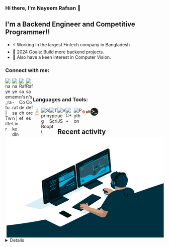 ### Hi there, I'm Nayeem Rafsan 👋

## I'm a Backend Engineer and Competitive Programmer!!

- ⚡ Working in the largest Fintech company in Bangladesh
- 🥅 2024 Goals: Build more backend projects.
- 🔭 Also have a keen interest in Computer Vision.

### Connect with me:

<a href="https://twitter.com/nayeem_rafu">
<img align="left" alt="nayeem_rafu | Twitter" width="22px" src="https://upload.wikimedia.org/wikipedia/commons/thumb/c/ce/X_logo_2023.svg/100px-X_logo_2023.svg.png" />
</a>
<a href="https://www.linkedin.com/in/nayeem-rafsan/">
<img align="left" alt="nayeem-rafsan | LinkedIn" width="22px" src="https://upload.wikimedia.org/wikipedia/commons/thumb/a/aa/LinkedIn_2021.svg/200px-LinkedIn_2021.svg.png" />
</a>
<a href="https://www.codechef.com/users/rafu01">
<img align="left" alt="Rafsan's Codechef" width="22px" src="https://upload.wikimedia.org/wikipedia/en/thumb/7/7b/Codechef%28new%29_logo.svg/220px-Codechef%28new%29_logo.svg.png" />
</a>
<a href="https://codeforces.com/profile/rafu01">
<img align="left" alt="Rafsan's Codeforces" width="22px" src="https://upload.wikimedia.org/wikipedia/en/thumb/3/38/Codeforces%27s_new_logo.png/220px-Codeforces%27s_new_logo.png" />
</a>
<br/>
<br />

### Languages and Tools:

<img align="left" alt="Java" width="26px" src="https://raw.githubusercontent.com/github/explore/80688e429a7d4ef2fca1e82350fe8e3517d3494d/topics/java/java.png" />
<img align="left" alt="Spring Boot" width="26px" src="https://upload.wikimedia.org/wikipedia/commons/thumb/7/79/Spring_Boot.svg/120px-Spring_Boot.svg.png" />
<img align="left" alt="TypeScript" width="26px" src="https://upload.wikimedia.org/wikipedia/commons/thumb/f/f5/Typescript.svg/64px-Typescript.svg.png" />
<img align="left" alt="Vue JS" width="26px" src="https://upload.wikimedia.org/wikipedia/commons/thumb/9/95/Vue.js_Logo_2.svg/120px-Vue.js_Logo_2.svg.png" />
<img align="left" alt="C++" width="26px" src="https://upload.wikimedia.org/wikipedia/commons/thumb/1/18/ISO_C%2B%2B_Logo.svg/306px-ISO_C%2B%2B_Logo.svg.png" />
<img align="left" alt="Python" width="26px" src="https://upload.wikimedia.org/wikipedia/commons/thumb/c/c3/Python-logo-notext.svg/600px-Python-logo-notext.svg.png" />
<img align="left" alt="Git" width="26px" src="https://raw.githubusercontent.com/github/explore/80688e429a7d4ef2fca1e82350fe8e3517d3494d/topics/git/git.png" />
<img align="left" alt="Bash" width="26px" src="https://raw.githubusercontent.com/github/explore/80688e429a7d4ef2fca1e82350fe8e3517d3494d/topics/terminal/terminal.png" />
<img align="right" alt="GIF" src="https://github.com/rafu01/rafu01/blob/main/code.gif" width="500" height="320" />
<br/>
<br/>
<!--  -->

<!--START_SECTION:activity-->

## Recent activity
<details>
1. 💪 Opened PR [#13](https://github.com/TomaszWychocki/MatrixAlgorithms/pull/13) in [TomaszWychocki/MatrixAlgorithms](https://github.com/TomaszWychocki/MatrixAlgorithms)
2. 🎉 Merged PR [#128](https://github.com/amanmehara/programming/pull/128) in [amanmehara/programming](https://github.com/amanmehara/programming)
3. 💪 Merged PR [#87](https://github.com/AM1CODES/Poke-Dex/pull/87) in [AM1CODES/Poke-Dex](https://github.com/AM1CODES/Poke-Dex)
4. 🎉 Merged PR [#339](https://github.com/Py-Contributors/AlgorithmsAndDataStructure/pull/339) in [Py-Contributors/AlgorithmsAndDataStructure](https://github.com/Py-Contributors/AlgorithmsAndDataStructure)
</details>

